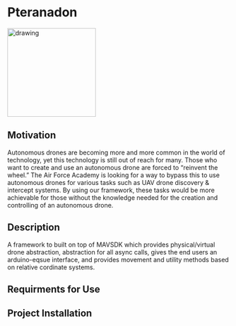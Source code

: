 # Pteranadon

<img src="https://static.wikia.nocookie.net/animals/images/a/a1/Pterathumb.png/revision/latest?cb=20200311123111" alt="drawing" width="200"/>


## Motivation
Autonomous drones are becoming more and more common in the world of technology, yet this technology is still out of reach for many. Those who want to create and use an autonomous drone are forced to “reinvent the wheel.” The Air Force Academy is looking for a way to bypass this to use autonomous drones for various tasks such as UAV drone discovery & intercept systems. By using our framework, these tasks would be more achievable for those without the knowledge needed for the creation and controlling of an autonomous drone.

## Description
A framework to built on top of MAVSDK which provides physical/virtual drone abstraction, abstraction for all async calls,
gives the end users an arduino-eqsue interface, and provides movement and utility methods based on relative cordinate systems.


## Requirments for Use

## Project Installation